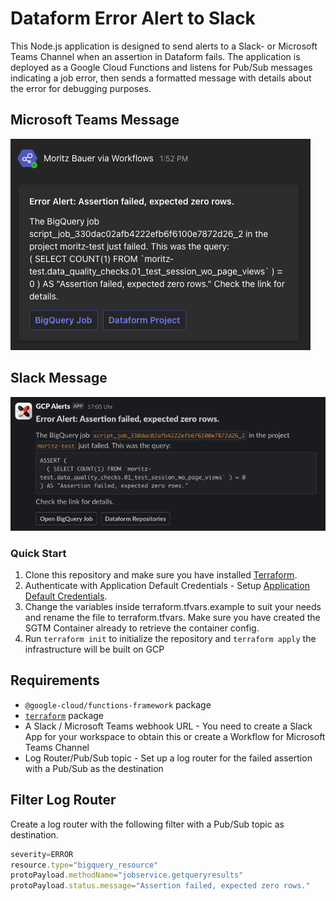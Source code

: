 # Dataform Error Alert to Slack

This Node.js application is designed to send alerts to a Slack- or Microsoft Teams Channel when an assertion in Dataform fails. The application is deployed as a Google Cloud Functions and listens for Pub/Sub messages indicating a job error, then sends a formatted message with details about the error for debugging purposes.

## Microsoft Teams Message
![ms_teams_message](media/ms_teams_message.png) 

## Slack Message
![slack_message](media/slack_message.png)


### Quick Start
1. Clone this repository and make sure you have installed [Terraform](https://developer.hashicorp.com/terraform/tutorials/gcp-get-started/install-cli).
2. Authenticate with Application Default Credentials - Setup [Application Default Credentials](https://cloud.google.com/docs/authentication/provide-credentials-adc#local-user-cred).
3. Change the variables inside terraform.tfvars.example to suit your needs and rename the file to terraform.tfvars. Make sure you have created the SGTM Container already to retrieve the container config.
4. Run `terraform init` to initialize the repository and `terraform apply` the infrastructure will be built on GCP

## Requirements

- `@google-cloud/functions-framework` package
- [`terraform`](https://www.terraform.io/) package
- A Slack / Microsoft Teams webhook URL - You need to create a Slack App for your workspace to obtain this or create a Workflow for Microsoft Teams Channel
- Log Router/Pub/Sub topic - Set up a log router for the failed assertion with a Pub/Sub as the destination

## Filter Log Router
Create a log router with the following filter with a Pub/Sub topic as destination.
```js
severity=ERROR
resource.type="bigquery_resource"
protoPayload.methodName="jobservice.getqueryresults"
protoPayload.status.message="Assertion failed, expected zero rows." 
```
